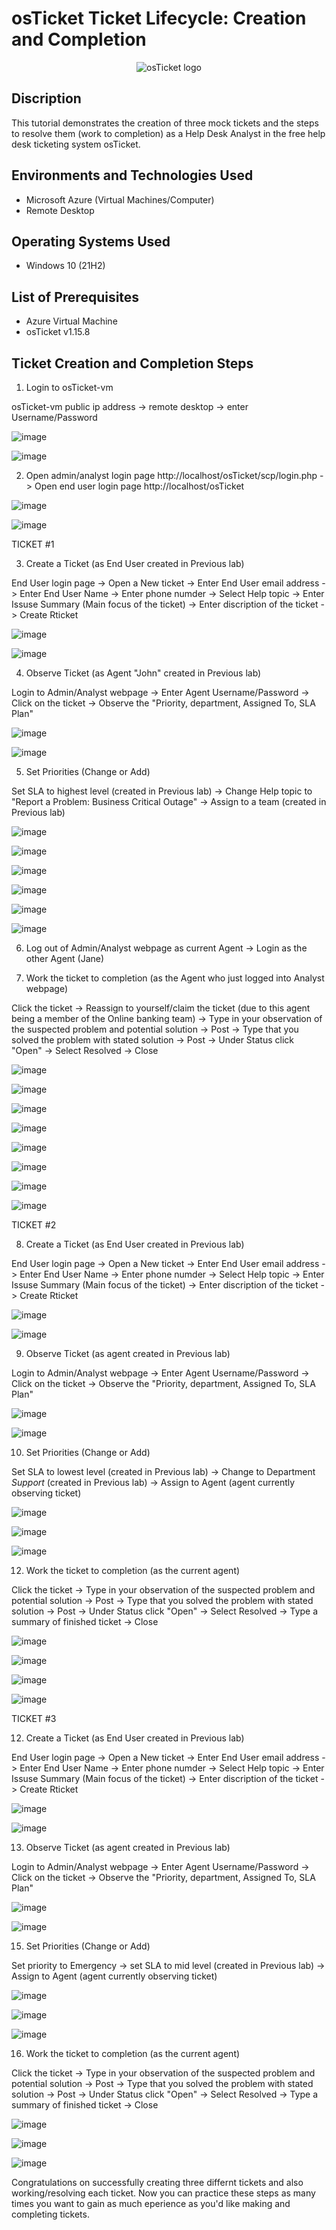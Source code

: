 # osTicket Ticket Lifecycle: Creation and Completion 
<p align="center">
<img src="https://i.imgur.com/Clzj7Xs.png" alt="osTicket logo"/>
</p>

<h2>Discription </h2>

This tutorial demonstrates the creation of three mock tickets and the steps to resolve them (work to completion) as a Help Desk Analyst in the free help desk ticketing system osTicket.<br />
 
<h2>Environments and Technologies Used</h2>

- Microsoft Azure (Virtual Machines/Computer)
- Remote Desktop

<h2>Operating Systems Used </h2>

- Windows 10</b> (21H2)

<h2>List of Prerequisites</h2>

- Azure Virtual Machine
- osTicket v1.15.8

<h2> Ticket Creation and Completion Steps</h2>

1. Login to osTicket-vm
 <p> 
</p>

osTicket-vm public ip address -> remote desktop -> enter Username/Password
 <p> 
</p>

![image](https://github.com/user-attachments/assets/7cfc5936-8abf-407e-b10b-f896f5d0c434)
 <p> 
</p>

![image](https://github.com/user-attachments/assets/6c574e4c-84d4-4f5a-8211-14696f62d759)
 <p> 
</p>

2. Open admin/analyst login page http://localhost/osTicket/scp/login.php -> Open end user login page http://localhost/osTicket
 <p> 
</p>

![image](https://github.com/user-attachments/assets/e17a9f8a-8ebf-4151-a611-098dd8c60b20)
 <p> 
</p>

![image](https://github.com/user-attachments/assets/ec2a1084-85f6-4226-a00e-88166994a0b2)
 <p> 
</p>

TICKET #1
 <p> 
</p>

3. Create a Ticket (as End User created in Previous lab)
 <p> 
</p>

End User login page -> Open a New ticket -> Enter End User email address -> Enter End User Name -> Enter phone numder -> Select Help topic -> Enter Issuse Summary (Main focus of the ticket) -> Enter discription of the ticket -> Create Rticket
 <p> 
</p>

![image](https://github.com/user-attachments/assets/ec2a1084-85f6-4226-a00e-88166994a0b2)
 <p> 
</p>

![image](https://github.com/user-attachments/assets/9ce1e805-c2be-46c5-baa5-f01a9518b998)
 <p> 
</p>

4. Observe Ticket (as Agent "John" created in Previous lab)
 <p> 
</p>

Login to Admin/Analyst webpage -> Enter Agent Username/Password -> Click on the ticket -> Observe the "Priority, department, Assigned To, SLA Plan"
 <p> 
</p>

![image](https://github.com/user-attachments/assets/e17a9f8a-8ebf-4151-a611-098dd8c60b20)
 <p> 
</p>

![image](https://github.com/user-attachments/assets/c07977a9-d739-402c-a981-5067a5256f52)
 <p> 
</p>

5. Set Priorities (Change or Add)
 <p> 
</p>

Set SLA to highest level (created in Previous lab) -> Change Help topic to "Report a Problem: Business Critical Outage" -> Assign to a team (created in Previous lab)
 <p> 
</p>

![image](https://github.com/user-attachments/assets/4cddbe58-250e-49a4-9f15-d667ac6b7d45)
 <p> 
</p>

![image](https://github.com/user-attachments/assets/6617aedc-4d2b-4ffe-a678-a038baf9238c)
 <p> 
</p>

![image](https://github.com/user-attachments/assets/6b2a6149-5a86-491e-a000-38744220eb65)
 <p> 
</p>

![image](https://github.com/user-attachments/assets/1b72da89-f608-42bf-a0f8-16a2beb0d12a)
 <p> 
</p>

![image](https://github.com/user-attachments/assets/ce6d4a66-abc0-4edb-9ad9-99bbdf2a395b)
 <p> 
</p>

![image](https://github.com/user-attachments/assets/aea78493-fcbd-41f0-9a3f-2a141fa0629e)
 <p> 
</p>

6. Log out of Admin/Analyst webpage as current Agent -> Login as the other Agent (Jane)
 <p> 
</p>

7. Work the ticket to completion (as the Agent who just logged into Analyst webpage)
 <p> 
</p>

Click the ticket -> Reassign to yourself/claim the ticket (due to this agent being a member of the Online banking team) -> Type in your observation of the suspected problem and potential solution -> Post -> Type that you solved the problem with stated solution -> Post -> Under Status click "Open" -> Select Resolved -> Close
 <p> 
</p>

![image](https://github.com/user-attachments/assets/f00c6873-c62e-4ad7-9ae8-a5ae369ad7c6)
 <p> 
</p>

![image](https://github.com/user-attachments/assets/231ed9bb-e44f-4d0c-9940-91fb7aece340)
 <p> 
</p>

![image](https://github.com/user-attachments/assets/fda07dc7-9a8d-4538-9f38-5bf645218ee6)
 <p> 
</p>

![image](https://github.com/user-attachments/assets/9a79e158-21c9-4d30-b203-66e540505eae)
 <p> 
</p>

![image](https://github.com/user-attachments/assets/c088da10-43ea-4904-a562-301f9d9b2506)
 <p> 
</p>

![image](https://github.com/user-attachments/assets/77e6c927-153b-4894-afd3-1c8ec8b7c5a9)
 <p> 
</p>

![image](https://github.com/user-attachments/assets/8ca5cd11-ed13-4f0b-81ef-adc83e62822f)
 <p> 
</p>

![image](https://github.com/user-attachments/assets/b530f8c7-22d4-43e8-a708-e670e3f1e35c)
 <p> 
</p>

TICKET #2
 <p> 
</p>

8. Create a Ticket (as End User created in Previous lab)
 <p> 
</p>

End User login page -> Open a New ticket -> Enter End User email address -> Enter End User Name -> Enter phone numder -> Select Help topic -> Enter Issuse Summary (Main focus of the ticket) -> Enter discription of the ticket -> Create Rticket
 <p> 
</p>

![image](https://github.com/user-attachments/assets/ec2a1084-85f6-4226-a00e-88166994a0b2)
 <p> 
</p>

![image](https://github.com/user-attachments/assets/60ae52fa-600c-4115-8ec1-cc73133f29d5)
 <p> 
</p>

9. Observe Ticket (as agent created in Previous lab)
 <p> 
</p>

Login to Admin/Analyst webpage -> Enter Agent Username/Password -> Click on the ticket -> Observe the "Priority, department, Assigned To, SLA Plan"
 <p> 
</p>

![image](https://github.com/user-attachments/assets/e17a9f8a-8ebf-4151-a611-098dd8c60b20)
 <p> 
</p>

![image](https://github.com/user-attachments/assets/1381ffba-893e-4f35-b398-9875f272ea7d)
 <p> 
</p>

10. Set Priorities (Change or Add)
 <p> 
</p>

Set SLA to lowest level (created in Previous lab) -> Change to Department *Support* (created in Previous lab) -> Assign to Agent (agent currently observing ticket)
 <p> 
</p>

![image](https://github.com/user-attachments/assets/565a376c-03bc-48f2-923a-00d80dbd4702)
 <p> 
</p>

![image](https://github.com/user-attachments/assets/054fe6c5-667d-4cfd-b950-f32c9e8d4eb8)
 <p> 
</p>

![image](https://github.com/user-attachments/assets/6953d01d-a67d-45e6-bcad-a227ed8be332)
 <p> 
</p>

12. Work the ticket to completion (as the current agent)
 <p> 
</p>

Click the ticket -> Type in your observation of the suspected problem and potential solution -> Post -> Type that you solved the problem with stated solution -> Post -> Under Status click "Open" -> Select Resolved -> Type a summary of finished ticket -> Close
 <p> 
</p>

![image](https://github.com/user-attachments/assets/ea6d67a3-78e4-4159-a534-614e3520707c)
 <p> 
</p>

![image](https://github.com/user-attachments/assets/a6e43e62-fe29-40a6-ae3e-d98ea2f646d4)
 <p> 
</p>

![image](https://github.com/user-attachments/assets/01fe7283-1c95-4658-b0d5-ec6b29d62250)
 <p> 
</p>

![image](https://github.com/user-attachments/assets/da434f84-812c-48a5-a42a-c9c81d402e47)
 <p> 
</p>

TICKET #3
 <p> 
</p>

12. Create a Ticket (as End User created in Previous lab)
 <p> 
</p>

End User login page -> Open a New ticket -> Enter End User email address -> Enter End User Name -> Enter phone numder -> Select Help topic -> Enter Issuse Summary (Main focus of the ticket) -> Enter discription of the ticket -> Create Rticket
 <p> 
</p>

![image](https://github.com/user-attachments/assets/ec2a1084-85f6-4226-a00e-88166994a0b2)
 <p> 
</p>

![image](https://github.com/user-attachments/assets/82d54b77-b0f6-4710-a99e-ee8fd54e9ef6)
 <p> 
</p>

13. Observe Ticket (as agent created in Previous lab)
 <p> 
</p>

Login to Admin/Analyst webpage -> Enter Agent Username/Password -> Click on the ticket -> Observe the "Priority, department, Assigned To, SLA Plan"
 <p> 
</p>

![image](https://github.com/user-attachments/assets/e17a9f8a-8ebf-4151-a611-098dd8c60b20)
 <p> 
</p>

![image](https://github.com/user-attachments/assets/77773d76-11a7-412e-afba-6799db57a246)
 <p> 
</p>

15. Set Priorities (Change or Add)
 <p> 
</p>

Set priority to Emergency -> set SLA to mid level (created in Previous lab) -> Assign to Agent (agent currently observing ticket)
 <p> 
</p>

![image](https://github.com/user-attachments/assets/929d1aa4-1dd6-465f-9ef5-be34f2dea250)
 <p> 
</p>

![image](https://github.com/user-attachments/assets/0e0d93a5-75ef-4319-8965-f4917c1d54fe)
 <p> 
</p>

![image](https://github.com/user-attachments/assets/9c408fa0-6ead-49db-b967-6557b310dc8e)
 <p> 
</p>

16. Work the ticket to completion (as the current agent)
 <p> 
</p>

Click the ticket -> Type in your observation of the suspected problem and potential solution -> Post -> Type that you solved the problem with stated solution -> Post -> Under Status click "Open" -> Select Resolved -> Type a summary of finished ticket -> Close
 <p> 
</p>

![image](https://github.com/user-attachments/assets/046e7554-1062-4e25-9ad4-2ca2ffa44155)
 <p> 
</p>

![image](https://github.com/user-attachments/assets/b1aff325-7f44-48a0-a133-cf1765b41b2c)
 <p> 
</p>

![image](https://github.com/user-attachments/assets/bd27b064-2c0e-489f-81e8-a5e126e3193f)
 <p> 
</p>

Congratulations on successfully creating three differnt tickets and also working/resolving each ticket. Now you can practice these steps as many times you want to gain as much eperience as you'd like making and completing tickets.
